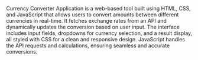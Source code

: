 Currency Converter Application is a web-based tool built using HTML, CSS, and JavaScript that allows users to convert amounts between different currencies in real-time. It fetches exchange rates from an API and dynamically updates the conversion based on user input. The interface includes input fields, dropdowns for currency selection, and a result display, all styled with CSS for a clean and responsive design. JavaScript handles the API requests and calculations, ensuring seamless and accurate conversions. 
